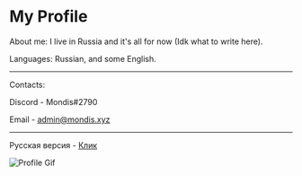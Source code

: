 My Profile
===========

About me: I live in Russia and it's all for now (Idk what to write here).

Languages: Russian, and some English.

------
Contacts: 

Discord - Mondis#2790

Email - admin@mondis.xyz

------

Русская версия - [Клик](https://github.com/mondis1337/mondis1337/blob/main/RU_README.md)

![Profile Gif](https://media.discordapp.net/attachments/561669288029585413/749217905442422814/cat.gif)

